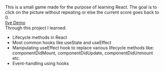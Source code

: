 This is a small game made for the purpose of learning React. The goal is to click on the picture without repeating or else the current score goes back to 0.
<br>
[live Demo](https://mrhxszo.github.io/memory-game/)
<br>
Through this project I learned:
<br>
- Lifecycle methods in React
- Most common hooks like useState and useEffect
- Manipulating useEffect hook to replace various lifecycle methods like: componentDidMount, componentDidUpdate, componentDidUnmount etc.
- Event-handling using hooks
  
